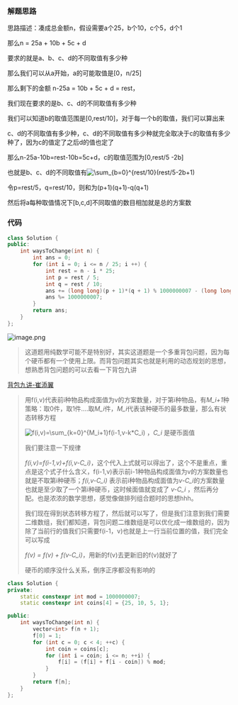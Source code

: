 ### 解题思路
思路描述：凑成总金额n，假设需要a个25，b个10，c个5，d个1

那么n = 25a + 10b + 5c + d

要求的就是a、b、c、d的不同取值有多少种

那么我们可以从a开始，a的可能取值是[0，n/25]

那么剩下的金额 n-25a = 10b + 5c + d = rest，

我们现在要求的是b、c、d的不同取值有多少种

我们可以知道b的取值范围是[0,rest/10]，对于每一个b的取值，我们可以算出来

c、d的不同取值有多少种，c、d的不同取值有多少种就完全取决于c的取值有多少种了，因为c的值定了之后d的值也定了

那么n-25a-10b=rest-10b=5c+d，c的取值范围为[0,rest/5 -2b]

也就是b、c、d的不同取值有![\sum_{b=0}^{rest/10}(rest/5-2b+1) ](./p__sum_{b=0}^{rest_10}_rest_5-2b_+_1__.png) 

令p=rest/5，q=rest/10，则和为(p+1)(q+1)-q(q+1)

然后将a每种取值情况下[b,c,d]不同取值的数目相加就是总的方案数
### 代码

```cpp
class Solution {
public:
    int waysToChange(int n) {
        int ans = 0;
        for (int i = 0; i <= n / 25; i ++) {
            int rest = n - i * 25;
            int p = rest / 5;
            int q = rest / 10;
            ans += (long long)(p + 1)*(q + 1) % 1000000007 - (long long)q*(q + 1)% 1000000007;
            ans %= 1000000007;
        }
        return ans;
    }
};

```
![image.png](https://pic.leetcode-cn.com/1f811a56bd304593d5653fe01f677533e80f5f0ed9e928b30ba8cbeb07435a21-image.png)

> 这道题用纯数学可能不是特别好，其实这道题是一个多重背包问题，因为每个硬币都有一个使用上限。而背包问题其实也就是利用的动态规划的思想，想熟悉背包问题的可以去看一下背包九讲

[背包九讲-崔添翼](https://anivian.github.io/pack-master/V2.pdf)

> 用f(i,v)代表前i种物品构成面值为v的方案数量，对于第i种物品，有*M_i+1*种策略：取0件，取1件....取*M_i*件，*M_i*代表该种硬币的最多数量，那么有状态转移方程
>
> ![f(i,v)=\sum_{k=0}^{M_i+1}f(i-1,v-k*C_i) ](./p__f_i,v_=_sum_{k=0}^{M_i+1}_f_i-1,_v-k*C_i__.png) ，*C_i* 是硬币面值
>
> 我们要注意一下规律
>
> *f(i,v)=f(i-1,v)+f(i,v-C_i)*，这个代入上式就可以得出了，这个不是重点，重点是这个式子什么含义，f(i-1,v)表示前i-1种物品构成面值为v的方案数量也就是不取第i种硬币；*f(i,v-C_i)* 表示前i种物品构成面值为*v-C_i*的方案数量也就是至少取了一个第i种硬币，这时候面值就变成了 *v-C_i* ，然后再分配。也是浓浓的数学思想，感觉像做排列组合题时的思想hhh。
>
> 我们现在得到状态转移方程了，然后就可以写了，但是我们注意到我们需要二维数组，我们都知道，背包问题二维数组是可以优化成一维数组的，因为除了当前行的值我们只需要f(i-1，v)也就是上一行当前位置的值，我们完全可以写成
>
> *f(v) = f(v) + f(v-C_i)*，用新的f(v)去更新旧的f(v)就好了
>
> 硬币的顺序没什么关系，倒序正序都没有影响的

```C++
class Solution {
private:
    static constexpr int mod = 1000000007;
    static constexpr int coins[4] = {25, 10, 5, 1};

public:
    int waysToChange(int n) {
        vector<int> f(n + 1);
        f[0] = 1;
        for (int c = 0; c < 4; ++c) {
            int coin = coins[c];
            for (int i = coin; i <= n; ++i) {
                f[i] = (f[i] + f[i - coin]) % mod;
            }
        }
        return f[n];
    }
};
```



